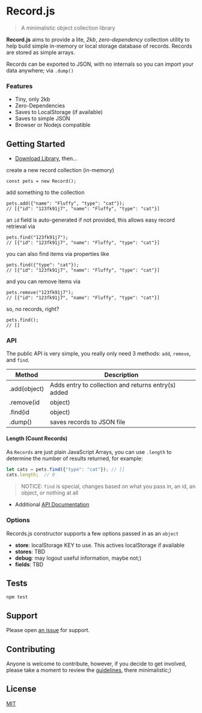 # Record.js

> A minimalistic object collection library

**Record.js** aims to provide a lite, *2kb*, *zero-dependency* collection utility to help build simple in-memory or local storage database of records.  Records are stored as simple arrays.

Records can be exported to JSON, with no internals so you can import your data anywhere; via `.dump()`

### Features

- Tiny, only 2kb
- Zero-Dependencies
- Saves to LocalStorage (if available)
- Saves to simple JSON
- Browser or Nodejs compatible

## Getting Started

- [Download Library](https://raw.githubusercontent.com/n2geoff/record.js/master/dist/record.min.js), then...


create a new record collection (in-memory)

    const pets = new Record();

add something to the collection

    pets.add({"name": "Fluffy", "type": "cat"});
    // [{"id": "123fk91j7", "name": "Fluffy", "type": "cat"}]

an `id` field is auto-generated if not provided, this allows easy record retrieval via

    pets.find("123fk91j7");
    // [{"id": "123fk91j7", "name": "Fluffy", "type": "cat"}]

you can also find items via properties like

    pets.find({"type": "cat"});
    // [{"id": "123fk91j7", "name": "Fluffy", "type": "cat"}]

and you can remove items via

    pets.remove("123fk91j7");
    // [{"id": "123fk91j7", "name": "Fluffy", "type": "cat"}]

so, no records, right?

    pets.find();
    // []

### API

The public API is very simple, you really only need 3 methods: `add`, `remove`, and `find`.

| Method | Description |
|---|---|
| .add(object)       | Adds entry to collection and returns entry(s) added |
| .remove(id|object) | Removes entry(s) from collection and returns removed |
| .find(id|object)   | find all, find by id, or find by filter, returns array of entries |
| .dump()   | saves records to JSON file |

#### Length (Count Records)
As `Records` are just plain JavaScript Arrays, you can use `.length` to determine the number of results returned, for example:

```js
let cats = pets.find({"type": "cat"}); // []
cats.length;  // 0
```

> NOTICE: `find` is special, changes based on what you pass in, an id, an object, or nothing at all  
- Additional [API Documentation](docs/api.md)

### Options

Records.js constructor supports a few options passed in as an `object`

- **store**: localStorage KEY to use. This actives localStorage if available
- **stores**: TBD
- **debug**: may logout useful information, maybe not;)
- **fields**: TBD

## Tests

    npm test

## Support

Please open [an issue](https://github.com/n2geoff/record.js/issues/new) for support.

## Contributing

Anyone is welcome to contribute, however, if you decide to get involved, please take a moment to review the [guidelines](CONTRIBUTING.md), there minimalistic;)

## License

[MIT](LICENSE)
